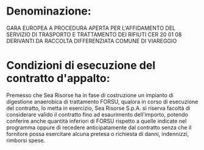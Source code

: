 # Denominazione:
GARA EUROPEA A PROCEDURA APERTA PER L'AFFIDAMENTO DEL SERVIZIO DI TRASPORTO E TRATTAMENTO DEI RIFIUTI CER 20 01 08 DERIVANTI DA RACCOLTA DIFFERENZIATA COMUNE DI VIAREGGIO

# Condizioni di esecuzione del contratto d'appalto:
Premesso che Sea Risorse ha in fase di costruzione un impianto di digestione anaerobica di trattamento FORSU, qualora in corso di esecuzione del contratto, lo metta in esercizio, Sea Risorse S.p.A. si riserva facoltà di considerare valido il contratto fino ad esaurimento dell'importo, potendo conferire anche quantità inferiori di FORSU rispetto a quelle indicate nel programma oppure di recedere anticipatamente dal contratto senza che il fornitore possa esercitare alcuna pretesa o richiesta di danni, indennizzi, rimborsi spese.